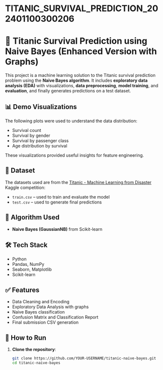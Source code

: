 # TITANIC_SURVIVAL_PREDICTION_202401100300206
# 🚢 Titanic Survival Prediction using Naive Bayes (Enhanced Version with Graphs)

This project is a machine learning solution to the Titanic survival prediction problem using the **Naive Bayes algorithm**. It includes **exploratory data analysis (EDA)** with visualizations, **data preprocessing**, **model training**, and **evaluation**, and finally generates predictions on a test dataset.

## 📊 Demo Visualizations

The following plots were used to understand the data distribution:

- Survival count
- Survival by gender
- Survival by passenger class
- Age distribution by survival

These visualizations provided useful insights for feature engineering.

## 📁 Dataset

The datasets used are from the [Titanic - Machine Learning from Disaster](https://www.kaggle.com/c/titanic) Kaggle competition:

- `train.csv` – used to train and evaluate the model
- `test.csv` – used to generate final predictions

## 🧠 Algorithm Used

- **Naive Bayes (GaussianNB)** from Scikit-learn

## 🛠 Tech Stack

- Python
- Pandas, NumPy
- Seaborn, Matplotlib
- Scikit-learn

## ✅ Features

- Data Cleaning and Encoding
- Exploratory Data Analysis with graphs
- Naive Bayes classification
- Confusion Matrix and Classification Report
- Final submission CSV generation

## 🚀 How to Run

1. **Clone the repository**:
   ```bash
   git clone https://github.com/YOUR-USERNAME/titanic-naive-bayes.git
   cd titanic-naive-bayes
